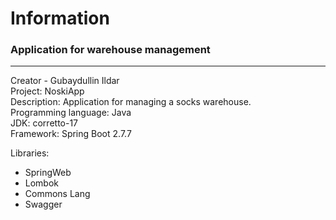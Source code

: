 # Information

### Application for warehouse management 

---

Creator - Gubaydullin Ildar<br/>
Project: NoskiApp<br/>
Description: Application for managing a socks warehouse.<br/>
Programming language: Java<br/>
JDK: corretto-17<br/>
Framework: Spring Boot 2.7.7<br/>

Libraries:<br/>
* SpringWeb<br/>
* Lombok<br/>
* Commons Lang<br/>
* Swagger<br/>
